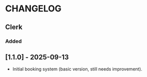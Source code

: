 # CHANGELOG

## Clerk
### Added
## [1.1.0] - 2025-09-13
- Initial booking system (basic version, still needs improvement).
